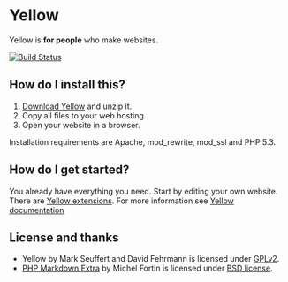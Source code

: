 Yellow
======

Yellow is **for people** who make websites.

[![Build Status](https://secure.travis-ci.org/markseu/yellowcms.png)](https://travis-ci.org/markseu/yellowcms)

How do I install this?
----------------------
1. [Download Yellow](https://github.com/markseu/yellowcms/archive/master.zip) and unzip it.  
2. Copy all files to your web hosting.  
3. Open your website in a browser.

Installation requirements are Apache, mod_rewrite, mod_ssl and PHP 5.3.  

How do I get started?
---------------------
You already have everything you need. Start by editing your own website.  
There are [Yellow extensions](https://github.com/markseu/yellowcms-extensions). For more information see [Yellow documentation](https://github.com/markseu/yellowcms-extensions/blob/master/documentation/README.md)

License and thanks
------------------
* Yellow by Mark Seuffert and David Fehrmann is licensed under [GPLv2](http://opensource.org/licenses/GPL-2.0). 
* [PHP Markdown Extra](https://github.com/michelf/php-markdown) by Michel Fortin is licensed under [BSD license](http://opensource.org/licenses/BSD-3-Clause).